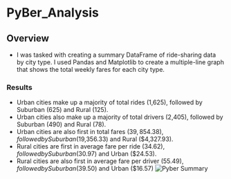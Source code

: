 # PyBer_Analysis
## Overview
* I was tasked with creating a summary DataFrame of ride-sharing data by city type. I used Pandas and Matplotlib to create a multiple-line graph that shows the total weekly fares for each city type.
### Results
* Urban cities make up a majority of total rides (1,625), followed by Suburban (625) and Rural (125).
* Urban cities also make up a majority of total drivers (2,405), followed by Suburban (490) and Rural (78).
* Urban cities are also first in total fares ($39,854.38), followed by Suburban ($19,356.33) and Rural ($4,327.93).
* Rural cities are first in average fare per ride ($34.62), followed by Suburban ($30.97) and Urban ($24.53).
* Rural cities are also first in average fare per driver ($55.49), followed by Suburban ($39.50) and Urban ($16.57)
![Pyber Summary]()
